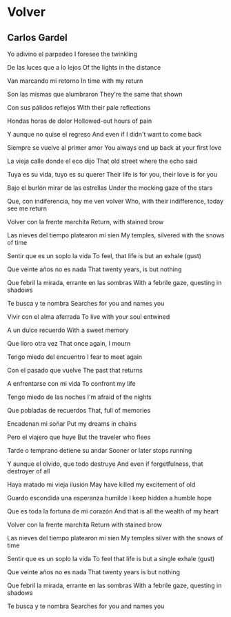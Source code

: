 # Volver

## Carlos Gardel

Yo adivino el parpadeo
I foresee the twinkling

De las luces que a lo lejos
Of the lights in the distance

Van marcando mi retorno
In time with my return

Son las mismas que alumbraron
They're the same that shown

Con sus pálidos reflejos
With their pale reflections

Hondas horas de dolor
Hollowed-out hours of pain

Y aunque no quise el regreso
And even if I didn't want to come back

Siempre se vuelve al primer amor
You always end up back at your first love

La vieja calle donde el eco dijo
That old street where the echo said

Tuya es su vida, tuyo es su querer
Their life is for you, their love is for you

Bajo el burlón mirar de las estrellas
Under the mocking gaze of the stars

Que, con indiferencia, hoy me ven volver
Who, with their indifference, today see me return

Volver con la frente marchita
Return, with stained brow

Las nieves del tiempo platearon mi sien
My temples, silvered with the snows of time

Sentir que es un soplo la vida
To feel, that life is but an exhale (gust)

Que veinte años no es nada
That twenty years, is but nothing

Que febril la mirada, errante en las sombras
With a febrile gaze, questing in shadows

Te busca y te nombra
Searches for you and names you

Vivir con el alma aferrada
To live with your soul entwined

A un dulce recuerdo
With a sweet memory

Que lloro otra vez
That once again, I mourn

Tengo miedo del encuentro
I fear to meet again

Con el pasado que vuelve
The past that returns

A enfrentarse con mi vida
To confront my life

Tengo miedo de las noches
I'm afraid of the nights

Que pobladas de recuerdos
That, full of memories

Encadenan mi soñar
Put my dreams in chains 

Pero el viajero que huye
But the traveler who flees 

Tarde o temprano detiene su andar
Sooner or later stops running

Y aunque el olvido, que todo destruye
And even if forgetfulness, that destroyer of all

Haya matado mi vieja ilusión
May have killed my excitement of old

Guardo escondida una esperanza humilde
I keep hidden a humble hope

Que es toda la fortuna de mi corazón
And that is all the wealth of my heart

Volver con la frente marchita
Return with stained brow

Las nieves del tiempo platearon mi sien
My temples silver with the snows of time

Sentir que es un soplo la vida
To feel that life is but a single exhale (gust)

Que veinte años no es nada
That twenty years is but nothing

Que febril la mirada, errante en las sombras
With a febrile gaze, questing in shadows

Te busca y te nombra
Searches for you and names you